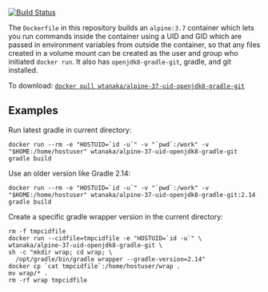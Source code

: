 [![Build
Status](https://travis-ci.com/cliwrap/openjdk8-gradle-git.svg?branch=master)](https://travis-ci.com/cliwrap/openjdk8-gradle-git)

The `Dockerfile` in this repository builds an `alpine:3.7` container
which lets you run commands inside the container using a UID and GID
which are passed in environment variables from outside the container,
so that any files created in a volume mount can be created as the user
and group who initiated `docker run`.  It also has `openjdk8-gradle-git`,
gradle, and git installed.

To download: [`docker pull wtanaka/alpine-37-uid-openjdk8-gradle-git`](https://hub.docker.com/r/wtanaka/alpine-37-uid-openjdk8-gradle-git/)

Examples
--------

Run latest gradle in current directory:

```docker run --rm -e "HOSTUID=`id -u`" -v "`pwd`:/work" -v "$HOME:/home/hostuser" wtanaka/alpine-37-uid-openjdk8-gradle-git gradle build```

Use an older version like Gradle 2.14:

```docker run --rm -e "HOSTUID=`id -u`" -v "`pwd`:/work" -v "$HOME:/home/hostuser" wtanaka/alpine-37-uid-openjdk8-gradle-git:2.14 gradle build```

Create a specific gradle wrapper version in the current directory:

```
rm -f tmpcidfile
docker run --cidfile=tmpcidfile -e "HOSTUID=`id -u`" \
wtanaka/alpine-37-uid-openjdk8-gradle-git \
sh -c "mkdir wrap; cd wrap; \
  /opt/gradle/bin/gradle wrapper --gradle-version=2.14"
docker cp `cat tmpcidfile`:/home/hostuser/wrap .
mv wrap/* .
rm -rf wrap tmpcidfile
```
